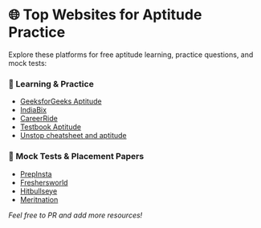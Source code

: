 # 🌐 Top Websites for Aptitude Practice

Explore these platforms for free aptitude learning, practice questions, and mock tests:

### 📘 Learning & Practice
- [GeeksforGeeks Aptitude](https://www.geeksforgeeks.org/aptitude/)
- [IndiaBix](https://www.indiabix.com/)
- [CareerRide](https://www.careerride.com/)
- [Testbook Aptitude](https://testbook.com/aptitude)
- [Unstop cheatsheet and aptitude ](https://unstop.com/blog/aptitude-cheatsheet-for-placements)

### 🧪 Mock Tests & Placement Papers
- [PrepInsta](https://prepinsta.com/)
- [Freshersworld](https://www.freshersworld.com/)
- [Hitbullseye](https://www.hitbullseye.com/)
- [Meritnation](https://www.meritnation.com/)

*Feel free to PR and add more resources!*
